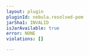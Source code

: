 ```yaml
---
layout: plugin
pluginId: nebula.resolved-pom
jarSha1: INVALID
isJarAvailable: true
error: NONE
violations: []

---
```

